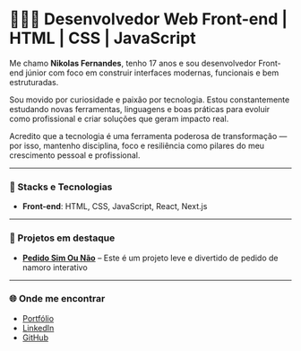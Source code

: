 # 👨🏻‍💻 **Desenvolvedor Web Front-end | HTML | CSS | JavaScript**  

Me chamo **Nikolas Fernandes**, tenho 17 anos e sou desenvolvedor Front-end júnior com foco em construir interfaces modernas, funcionais e bem estruturadas.

Sou movido por curiosidade e paixão por tecnologia. Estou constantemente estudando novas ferramentas, linguagens e boas práticas para evoluir como profissional e criar soluções que geram impacto real.

Acredito que a tecnologia é uma ferramenta poderosa de transformação — por isso, mantenho disciplina, foco e resiliência como pilares do meu crescimento pessoal e profissional.

---

### 🚀 Stacks e Tecnologias

- **Front-end**: HTML, CSS, JavaScript, React, Next.js  

---

### 📌 Projetos em destaque

- [**Pedido Sim Ou Não**](https://github.com/Nikolas-Fernandes/pedido-sim-ou-nao) – Este é um projeto leve e divertido de pedido de namoro interativo
<!-- - [**Nome do Projeto 2**](link-do-projeto) – Breve descrição do projeto
- [**Nome do Projeto 3**](link-do-projeto) – Breve descrição do projeto -->
---

### 🌐 Onde me encontrar

- [Portfólio](https://portfolionikolas.netlify.app/)
- [LinkedIn](https://www.linkedin.com/in/nikolas-fernandes)
- [GitHub](https://github.com/Nikolas-Fernandes)

